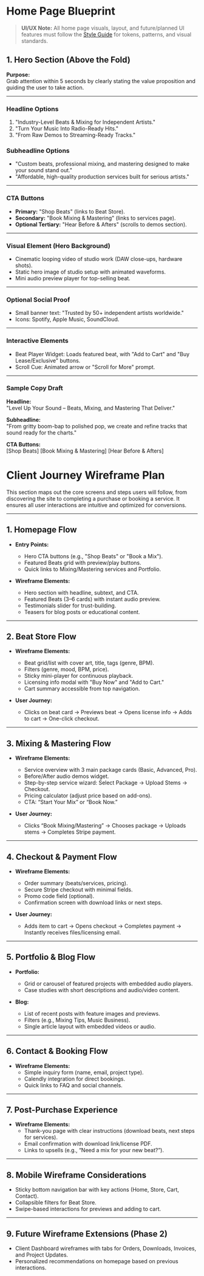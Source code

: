 

# Home Page Blueprint

> **UI/UX Note:** All home page visuals, layout, and future/planned UI features must follow the [Style Guide](./style_guide.md) for tokens, patterns, and visual standards.

## 1. Hero Section (Above the Fold)

**Purpose:**  
Grab attention within 5 seconds by clearly stating the value proposition and guiding the user to take action.

---

### **Headline Options**
1. "Industry-Level Beats & Mixing for Independent Artists."
2. "Turn Your Music Into Radio-Ready Hits."
3. "From Raw Demos to Streaming-Ready Tracks."

### **Subheadline Options**
- "Custom beats, professional mixing, and mastering designed to make your sound stand out."
- "Affordable, high-quality production services built for serious artists."

---

### **CTA Buttons**
- **Primary:** "Shop Beats" (links to Beat Store).
- **Secondary:** "Book Mixing & Mastering" (links to services page).
- **Optional Tertiary:** "Hear Before & Afters" (scrolls to demos section).

---

### **Visual Element (Hero Background)**
- Cinematic looping video of studio work (DAW close-ups, hardware shots).
- Static hero image of studio setup with animated waveforms.
- Mini audio preview player for top-selling beat.

---

### **Optional Social Proof**
- Small banner text: "Trusted by 50+ independent artists worldwide."
- Icons: Spotify, Apple Music, SoundCloud.

---

### **Interactive Elements**
- Beat Player Widget: Loads featured beat, with "Add to Cart" and "Buy Lease/Exclusive" buttons.
- Scroll Cue: Animated arrow or "Scroll for More" prompt.

---

### **Sample Copy Draft**
**Headline:**  
"Level Up Your Sound – Beats, Mixing, and Mastering That Deliver."

**Subheadline:**  
"From gritty boom-bap to polished pop, we create and refine tracks that sound ready for the charts."

**CTA Buttons:**  
[Shop Beats] [Book Mixing & Mastering] [Hear Before & Afters]

# Client Journey Wireframe Plan

This section maps out the core screens and steps users will follow, from discovering the site to completing a purchase or booking a service. It ensures all user interactions are intuitive and optimized for conversions.

---

## **1. Homepage Flow**
- **Entry Points:**  
  - Hero CTA buttons (e.g., "Shop Beats" or "Book a Mix").  
  - Featured Beats grid with preview/play buttons.  
  - Quick links to Mixing/Mastering services and Portfolio.  

- **Wireframe Elements:**  
  - Hero section with headline, subtext, and CTA.  
  - Featured Beats (3–6 cards) with instant audio preview.  
  - Testimonials slider for trust-building.  
  - Teasers for blog posts or educational content.  

---

## **2. Beat Store Flow**
- **Wireframe Elements:**  
  - Beat grid/list with cover art, title, tags (genre, BPM).  
  - Filters (genre, mood, BPM, price).  
  - Sticky mini-player for continuous playback.  
  - Licensing info modal with "Buy Now" and "Add to Cart."  
  - Cart summary accessible from top navigation.  

- **User Journey:**  
  - Clicks on beat card → Previews beat → Opens license info → Adds to cart → One-click checkout.

---

## **3. Mixing & Mastering Flow**
- **Wireframe Elements:**  
  - Service overview with 3 main package cards (Basic, Advanced, Pro).  
  - Before/After audio demos widget.  
  - Step-by-step service wizard: Select Package → Upload Stems → Checkout.  
  - Pricing calculator (adjust price based on add-ons).  
  - CTA: “Start Your Mix” or “Book Now.”  

- **User Journey:**  
  - Clicks “Book Mixing/Mastering” → Chooses package → Uploads stems → Completes Stripe payment.

---

## **4. Checkout & Payment Flow**
- **Wireframe Elements:**  
  - Order summary (beats/services, pricing).  
  - Secure Stripe checkout with minimal fields.  
  - Promo code field (optional).  
  - Confirmation screen with download links or next steps.  

- **User Journey:**  
  - Adds item to cart → Opens checkout → Completes payment → Instantly receives files/licensing email.

---

## **5. Portfolio & Blog Flow**
- **Portfolio:**  
  - Grid or carousel of featured projects with embedded audio players.  
  - Case studies with short descriptions and audio/video content.  

- **Blog:**  
  - List of recent posts with feature images and previews.  
  - Filters (e.g., Mixing Tips, Music Business).  
  - Single article layout with embedded videos or audio.  

---

## **6. Contact & Booking Flow**
- **Wireframe Elements:**  
  - Simple inquiry form (name, email, project type).  
  - Calendly integration for direct bookings.  
  - Quick links to FAQ and social channels.  

---

## **7. Post-Purchase Experience**
- **Wireframe Elements:**  
  - Thank-you page with clear instructions (download beats, next steps for services).  
  - Email confirmation with download link/license PDF.  
  - Links to upsells (e.g., “Need a mix for your new beat?”).  

---

## **8. Mobile Wireframe Considerations**
- Sticky bottom navigation bar with key actions (Home, Store, Cart, Contact).  
- Collapsible filters for Beat Store.  
- Swipe-based interactions for previews and adding to cart.

---

## **9. Future Wireframe Extensions (Phase 2)**
- Client Dashboard wireframes with tabs for Orders, Downloads, Invoices, and Project Updates.  
- Personalized recommendations on homepage based on previous interactions.